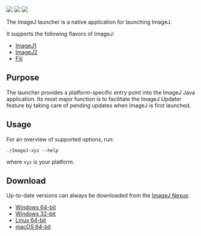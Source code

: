 [![](https://img.shields.io/maven-central/v/net.imagej/imagej-launcher.svg)](http://search.maven.org/#search%7Cgav%7C1%7Cg%3A%22net.imagej%22%20AND%20a%3A%22imagej-launcher%22)
[![](https://travis-ci.org/imagej/imagej-launcher.svg?branch=master)](https://travis-ci.org/imagej/imagej-launcher)
[![](https://ci.appveyor.com/api/projects/status/95q9hoe091w96b2n/branch/master?svg=true)](https://ci.appveyor.com/project/scijava/imagej-launcher)

The ImageJ launcher is a native application for launching ImageJ.

It supports the following flavors of ImageJ:

* [ImageJ1](https://github.com/imagej/ImageJA)
* [ImageJ2](https://github.com/imagej/imagej)
* [Fiji](https://github.com/fiji/fiji)

## Purpose

The launcher provides a platform-specific entry point into the ImageJ Java
application. Its most major function is to facilitate the ImageJ Updater
feature by taking care of pending updates when ImageJ is first launched.

## Usage

For an overview of supported options, run:

    ./ImageJ-xyz --help

where `xyz` is your platform.

## Download

Up-to-date versions can always be downloaded from the
[ImageJ Nexus](https://maven.imagej.net):

- [Windows 64-bit](http://maven.imagej.net/service/local/artifact/maven/redirect?r=snapshots&g=net.imagej&a=imagej-launcher&v=LATEST&e=exe&c=win64)
- [Windows 32-bit](http://maven.imagej.net/service/local/artifact/maven/redirect?r=snapshots&g=net.imagej&a=imagej-launcher&v=LATEST&e=exe&c=win32)
- [Linux 64-bit](http://maven.imagej.net/service/local/artifact/maven/redirect?r=snapshots&g=net.imagej&a=imagej-launcher&v=LATEST&e=exe&c=linux64)
- [macOS 64-bit](http://maven.imagej.net/service/local/artifact/maven/redirect?r=snapshots&g=net.imagej&a=imagej-launcher&v=LATEST&e=exe&c=macosx)
